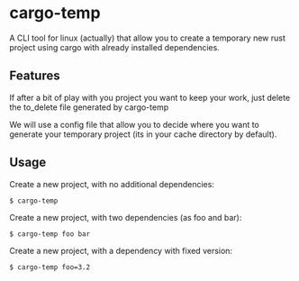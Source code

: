 # cargo-temp

A CLI tool for linux (actually) that allow you to create a temporary new rust project using cargo with already installed dependencies.

## Features

If after a bit of play with you project you want to keep your work, just delete the to_delete file generated by cargo-temp

We will use a config file that allow you to decide where you want to generate your temporary project (its in your cache directory by default).

## Usage

Create a new project, with no additional dependencies:

`$ cargo-temp`

Create a new project, with two dependencies (as foo and bar):

`$ cargo-temp foo bar`

Create a new project, with a dependency with fixed version:

`$ cargo-temp foo=3.2`
